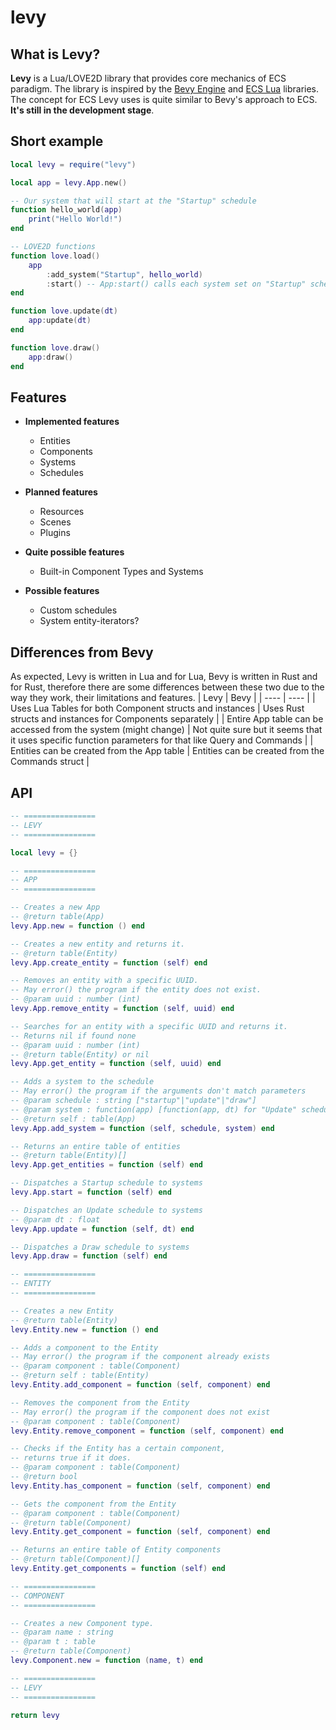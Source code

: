 # levy

## What is Levy?

**Levy** is a Lua/LOVE2D library that provides core mechanics of ECS paradigm. The library is inspired by the [Bevy Engine](https://github.com/bevyengine/bevy) and [ECS Lua](https://github.com/nidorx/ecs-lua) libraries. The concept for ECS Levy uses is quite similar to Bevy's approach to ECS. **It's still in the development stage**.

## Short example

```lua
local levy = require("levy")

local app = levy.App.new()

-- Our system that will start at the "Startup" schedule
function hello_world(app)
	print("Hello World!")
end

-- LOVE2D functions
function love.load()
	app
		:add_system("Startup", hello_world)
		:start() -- App:start() calls each system set on "Startup" schedule
end

function love.update(dt)
	app:update(dt)
end

function love.draw()
	app:draw()
end
```

## Features
- **Implemented features**
	- Entities
	- Components
	- Systems
	- Schedules

- **Planned features**
	- Resources
	- Scenes
	- Plugins

- **Quite possible features**
	- Built-in Component Types and Systems

- **Possible features**
	- Custom schedules
	- System entity-iterators?

## Differences from Bevy
As expected, Levy is written in Lua and for Lua, Bevy is written in Rust and for Rust, therefore there are some differences between these two due to the way they work, their limitations and features.
| Levy | Bevy |
| ---- | ---- |
| Uses Lua Tables for both Component structs and instances | Uses Rust structs and instances for Components separately |
| Entire App table can be accessed from the system (might change) | Not quite sure but it seems that it uses specific function parameters for that like Query and Commands |
| Entities can be created from the App table | Entities can be created from the Commands struct |

## API
```lua
-- ================
-- LEVY
-- ================

local levy = {}

-- ================
-- APP
-- ================

-- Creates a new App
-- @return table(App)
levy.App.new = function () end

-- Creates a new entity and returns it.
-- @return table(Entity)
levy.App.create_entity = function (self) end

-- Removes an entity with a specific UUID.
-- May error() the program if the entity does not exist.
-- @param uuid : number (int)
levy.App.remove_entity = function (self, uuid) end

-- Searches for an entity with a specific UUID and returns it.
-- Returns nil if found none
-- @param uuid : number (int)
-- @return table(Entity) or nil
levy.App.get_entity = function (self, uuid) end

-- Adds a system to the schedule
-- May error() the program if the arguments don't match parameters
-- @param schedule : string ["startup"|"update"|"draw"]
-- @param system : function(app) [function(app, dt) for "Update" schedule]
-- @return self : table(App)
levy.App.add_system = function (self, schedule, system) end

-- Returns an entire table of entities
-- @return table(Entity)[]
levy.App.get_entities = function (self) end

-- Dispatches a Startup schedule to systems
levy.App.start = function (self) end

-- Dispatches an Update schedule to systems
-- @param dt : float
levy.App.update = function (self, dt) end

-- Dispatches a Draw schedule to systems
levy.App.draw = function (self) end

-- ================
-- ENTITY
-- ================

-- Creates a new Entity
-- @return table(Entity)
levy.Entity.new = function () end

-- Adds a component to the Entity
-- May error() the program if the component already exists
-- @param component : table(Component)
-- @return self : table(Entity)
levy.Entity.add_component = function (self, component) end

-- Removes the component from the Entity
-- May error() the program if the component does not exist
-- @param component : table(Component)
levy.Entity.remove_component = function (self, component) end

-- Checks if the Entity has a certain component,
-- returns true if it does.
-- @param component : table(Component)
-- @return bool
levy.Entity.has_component = function (self, component) end

-- Gets the component from the Entity
-- @param component : table(Component)
-- @return table(Component)
levy.Entity.get_component = function (self, component) end

-- Returns an entire table of Entity components
-- @return table(Component)[]
levy.Entity.get_components = function (self) end

-- ================
-- COMPONENT
-- ================

-- Creates a new Component type.
-- @param name : string
-- @param t : table
-- @return table(Component)
levy.Component.new = function (name, t) end

-- ================
-- LEVY
-- ================

return levy
```